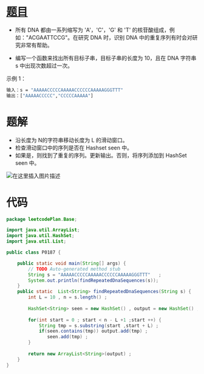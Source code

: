 ﻿# [题目](https://leetcode-cn.com/problems/repeated-dna-sequences/)
- 所有 DNA 都由一系列缩写为 'A'，'C'，'G' 和 'T' 的核苷酸组成，例如："ACGAATTCCG"。在研究 DNA 时，识别 DNA 中的重复序列有时会对研究非常有帮助。

- 编写一个函数来找出所有目标子串，目标子串的长度为 10，且在 DNA 字符串 s 中出现次数超过一次。


示例 1：

```bash
输入：s = "AAAAACCCCCAAAAACCCCCCAAAAAGGGTTT"
输出：["AAAAACCCCC","CCCCCAAAAA"]
```

# 题解

- 沿长度为 N的字符串移动长度为 L 的滑动窗口。
- 检查滑动窗口中的序列是否在 Hashset seen 中。
- 如果是，则找到了重复的序列。更新输出。否则，将序列添加到 HashSet seen 中。

 
![在这里插入图片描述](https://img-blog.csdnimg.cn/c3ea4e49698b48bcafe68e10a0d614b3.png?x-oss-process=image/watermark,type_ZHJvaWRzYW5zZmFsbGJhY2s,shadow_50,text_Q1NETiBAUXVhbnR1bVlvdQ==,size_20,color_FFFFFF,t_70,g_se,x_16)
# 代码
```java
package leetcodePlan.Base;

import java.util.ArrayList;
import java.util.HashSet;
import java.util.List;

public class P0187 {

	public static void main(String[] args) {
		// TODO Auto-generated method stub
		String s = "AAAAACCCCCAAAAACCCCCCAAAAAGGGTTT"   ;
		System.out.println(findRepeatedDnaSequences(s));
	}
	public static  List<String> findRepeatedDnaSequences(String s) {
		int L = 10 , n = s.length() ;
		
		HashSet<String> seen = new HashSet() , output = new HashSet() ;
		
		for(int start = 0 ; start < n - L +1 ;start ++) {
			String tmp = s.substring(start ,start + L) ;
			if(seen.contains(tmp)) output.add(tmp) ;
			   seen.add(tmp) ;
		}
		
		return new ArrayList<String>(output) ;
	}
}
```

